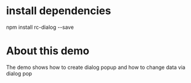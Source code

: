 # install dependencies
 npm install rc-dialog --save
 
# About this demo
The demo shows how to create dialog popup and how to change data via dialog pop